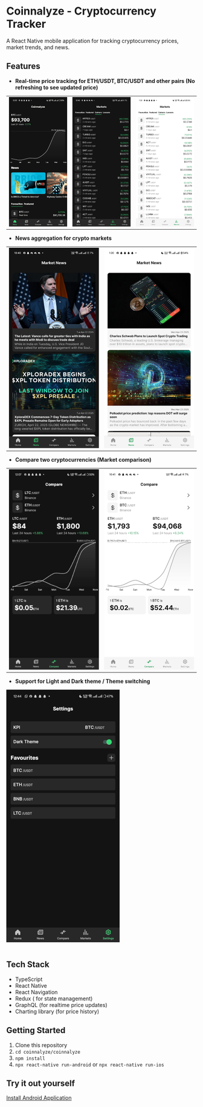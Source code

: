 
# Coinnalyze - Cryptocurrency Tracker

A React Native mobile application for tracking cryptocurrency prices, market trends, and news.

## Features
- **Real-time price tracking for ETH/USDT, BTC/USDT and other pairs (No refreshing to see updated price)**
<table>
  <tr>
   <td><img src="https://github.com/joetechster/coinnalyze/blob/main/media/realtime-tracking.gif?raw=true" width="300" alt="Real time price tracking"></td>
    <td><img src="https://github.com/joetechster/coinnalyze/blob/main/media/Markets.jpg?raw=true" width="300" alt="Market"></td>
    <td><img src="https://github.com/joetechster/coinnalyze/blob/main/media/Marketlight.jpg?raw=true" width="300" alt="Market light mode"></td>
    </tr>
</table>

- **News aggregation for crypto markets**
<table>
  <tr>
    <td><img src="https://github.com/joetechster/coinnalyze/blob/main/media/News.jpg?raw=true" width="300" alt="News"></td>
    <td><img src="https://github.com/joetechster/coinnalyze/blob/main/media/Newslight.jpg?raw=true" width="300" alt="News light mode"></td>
    </tr>
</table>

- **Compare two cryptocurrencies (Market comparison)**
<table>
  <tr>
    <td><img src="https://github.com/joetechster/coinnalyze/blob/main/media/compare.gif?raw=true" width="300" alt="Crypto comparison"></td>
    <td><img src="https://github.com/joetechster/coinnalyze/blob/main/media/Comparelight.jpg?raw=true" width="300" alt="Crypto comparison light mode"></td>
    </tr>
</table>

- **Support for Light and Dark theme / Theme switching**
<table>

<img src="https://github.com/joetechster/coinnalyze/blob/main/media/themeswitch.gif?raw=true" width="300" alt="Theme switching">
</table>


## Tech Stack
- TypeScript
- React Native
- React Navigation
- Redux ( for state management)
- GraphQL (for realtime price updates)
- Charting library (for price history)

## Getting Started
1. Clone this repository
2. `cd coinnalyze/coinnalyze`
2. `npm install`
3. `npx react-native run-android` or `npx react-native run-ios`

## Try it out yourself
[Install Android Application](https://github.com/joetechster/coinnalyze/releases/download/v1.0.0/coinnalyze.apk)